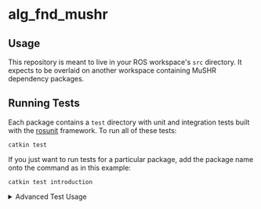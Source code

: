 # alg_fnd_mushr

## Usage

This repository is meant to live in your ROS workspace's `src` directory. It expects to be overlaid on another workspace containing MuSHR dependency packages.

## Running Tests

Each package contains a `test` directory with unit and integration tests built with the [rosunit](https://wiki.ros.org/rosunit) framework. To run all of these tests:

    catkin test

If you just want to run tests for a particular package, add the package name onto the command as in this example:

    catkin test introduction

<details>
<summary>Advanced Test Usage</summary>

`catkin test` provides a summary view of all test results. You may need to see more detailed logs if you are, for instance, diagnosing why test isn't being run. To run tests for a package and see more log output:

    roscd introduction; catkin run_tests --no-deps --this

It is possible to run tests by individual file. The command differs by the types of tests; for tests that use ROS (they start a node, usually to publish or subscribe to topics from the code under test), use `rostest` to run the launch file for the test:

    rostest introduction pose_listener.test --text

For plain Python unit tests, simply run the file:

    python3 $(rospack find introduction)/test/norms.py

</details>

